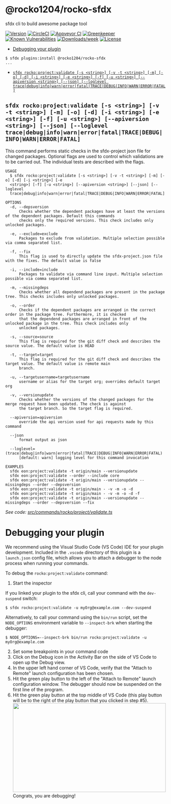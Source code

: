 @rocko1204/rocko-sfdx
=====================

sfdx cli to build awesome package tool

[![Version](https://img.shields.io/npm/v/@rocko1204/rocko-sfdx.svg)](https://npmjs.org/package/@rocko1204/rocko-sfdx)
[![CircleCI](https://circleci.com/gh/github/rocko-sfdx/tree/master.svg?style=shield)](https://circleci.com/gh/github/rocko-sfdx/tree/master)
[![Appveyor CI](https://ci.appveyor.com/api/projects/status/github/github/rocko-sfdx?branch=master&svg=true)](https://ci.appveyor.com/project/heroku/rocko-sfdx/branch/master)
[![Greenkeeper](https://badges.greenkeeper.io/github/rocko-sfdx.svg)](https://greenkeeper.io/)
[![Known Vulnerabilities](https://snyk.io/test/github/github/rocko-sfdx/badge.svg)](https://snyk.io/test/github/github/rocko-sfdx)
[![Downloads/week](https://img.shields.io/npm/dw/@rocko1204/rocko-sfdx.svg)](https://npmjs.org/package/@rocko1204/rocko-sfdx)
[![License](https://img.shields.io/npm/l/@rocko1204/rocko-sfdx.svg)](https://github.com/github/rocko-sfdx/blob/master/package.json)

<!-- toc -->
* [Debugging your plugin](#debugging-your-plugin)
<!-- tocstop -->
<!-- install -->
<!-- usage -->
```sh-session
$ sfdx plugins:install @rocko1204/rocko-sfdx
...
```
<!-- usagestop -->
<!-- commands -->
* [`sfdx rocko:project:validate [-s <string>] [-v -t <string>] [-m] [-o] [-d] [-i <string>] [-e <string>] [-f] [-u <string>] [--apiversion <string>] [--json] [--loglevel trace|debug|info|warn|error|fatal|TRACE|DEBUG|INFO|WARN|ERROR|FATAL]`](#rocko1204rocko-sfdx-rockoprojectvalidate--s-string--v--t-string--m--o--d--i-string--e-string--f--u-string---apiversion-string---json---loglevel-tracedebuginfowarnerrorfataltracedebuginfowarnerrorfatal)

## `sfdx rocko:project:validate [-s <string>] [-v -t <string>] [-m] [-o] [-d] [-i <string>] [-e <string>] [-f] [-u <string>] [--apiversion <string>] [--json] [--loglevel trace|debug|info|warn|error|fatal|TRACE|DEBUG|INFO|WARN|ERROR|FATAL]`

This command performs static checks in the sfdx-project json file for changed packages. Optional flags are used to control which validations are to be carried out. The individual tests are described with the flags.

```
USAGE
  $ sfdx rocko:project:validate [-s <string>] [-v -t <string>] [-m] [-o] [-d] [-i <string>] [-e 
  <string>] [-f] [-u <string>] [--apiversion <string>] [--json] [--loglevel 
  trace|debug|info|warn|error|fatal|TRACE|DEBUG|INFO|WARN|ERROR|FATAL]

OPTIONS
  -d, --depsversion
      Checks whether the dependent packages have at least the versions of the dependent packages. Default this commands
      checks only the required versions. This check includes only unlocked packages.

  -e, --exclude=exclude
      Packages to exclude from validation. Multiple selection possible via comma separated list.

  -f, --fix
      This flag is used to directly update the sfdx-project.json file with the fixes. The default value is false

  -i, --include=include
      Packages to validate via command line input. Multiple selection possible via comma separated list.

  -m, --missingdeps
      Checks whether all dependend packages are present in the package tree. This checks includes only unlocked packages.

  -o, --order
      Checks if the dependent packages are arranged in the correct order in the package tree. Furthermore, it is checked
      that the dependend packages are arranged in front of the unlocked package in the tree. This check includes only
      unlocked packages.

  -s, --source=source
      This flag is required for the git diff check and describes the source value. The default value is HEAD

  -t, --target=target
      This flag is required for the git diff check and describes the target value. The default value is remote main
      branch.

  -u, --targetusername=targetusername
      username or alias for the target org; overrides default target org

  -v, --versionupdate
      Checks whether the versions of the changed packages for the merge request have been updated. The check is against
      the target branch. So the target flag is required.

  --apiversion=apiversion
      override the api version used for api requests made by this command

  --json
      format output as json

  --loglevel=(trace|debug|info|warn|error|fatal|TRACE|DEBUG|INFO|WARN|ERROR|FATAL)
      [default: warn] logging level for this command invocation

EXAMPLES
  sfdx eon:project:validate -t origin/main --versionupdate
  sfdx eon:project:validate --order --include core
  sfdx eon:project:validate -t origin/main --versionupdate --missingdeps --order --depsversion
  sfdx eon:project:validate -t origin/main - -v -m -o -d
  sfdx eon:project:validate -t origin/main - -v -m -o -d -f
  sfdx eon:project:validate -t origin/main --versionupdate --missingdeps --order --depsversion --fix
```

_See code: [src/commands/rocko/project/validate.ts](https://github.com/github/rocko-sfdx/blob/v0.0.1/src/commands/rocko/project/validate.ts)_
<!-- commandsstop -->
<!-- debugging-your-plugin -->
# Debugging your plugin
We recommend using the Visual Studio Code (VS Code) IDE for your plugin development. Included in the `.vscode` directory of this plugin is a `launch.json` config file, which allows you to attach a debugger to the node process when running your commands.

To debug the `rocko:project:validate` command: 
1. Start the inspector
  
If you linked your plugin to the sfdx cli, call your command with the `dev-suspend` switch: 
```sh-session
$ sfdx rocko:project:validate -u myOrg@example.com --dev-suspend
```
  
Alternatively, to call your command using the `bin/run` script, set the `NODE_OPTIONS` environment variable to `--inspect-brk` when starting the debugger:
```sh-session
$ NODE_OPTIONS=--inspect-brk bin/run rocko:project:validate -u myOrg@example.com
```

2. Set some breakpoints in your command code
3. Click on the Debug icon in the Activity Bar on the side of VS Code to open up the Debug view.
4. In the upper left hand corner of VS Code, verify that the "Attach to Remote" launch configuration has been chosen.
5. Hit the green play button to the left of the "Attach to Remote" launch configuration window. The debugger should now be suspended on the first line of the program. 
6. Hit the green play button at the top middle of VS Code (this play button will be to the right of the play button that you clicked in step #5).
<br><img src=".images/vscodeScreenshot.png" width="480" height="278"><br>
Congrats, you are debugging!
